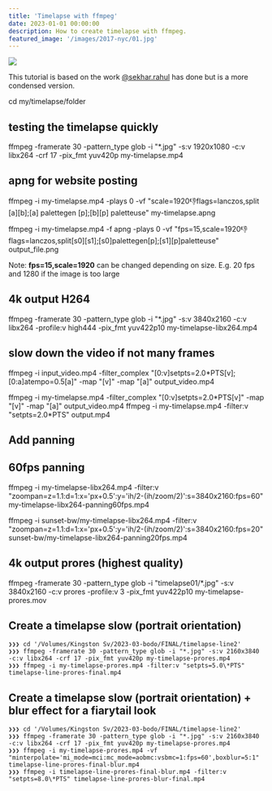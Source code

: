 ```yaml
---
title: 'Timelapse with ffmpeg'
date: 2023-01-01 00:00:00
description: How to create timelapse with ffmpeg.
featured_image: '/images/2017-nyc/01.jpg'
---
```


![](/images/demo/demo-landscape.jpg)

This tutorial is based on the work [@sekhar.rahul](https://medium.com/@sekhar.rahul/creating-a-time-lapse-video-on-the-command-line-with-ffmpeg-1a7566caf877) has done but is a more condensed version.

cd my/timelapse/folder

## testing the timelapse quickly

ffmpeg -framerate 30 -pattern_type glob -i "*.jpg" -s:v 1920x1080 -c:v libx264 -crf 17 -pix_fmt yuv420p my-timelapse.mp4

## apng for website posting

ffmpeg -i my-timelapse.mp4 -plays 0 -vf "scale=1920:-1:flags=lanczos,split [a][b];[a] palettegen [p];[b][p] paletteuse" my-timelapse.apng

ffmpeg -i my-timelapse.mp4 -f apng -plays 0 -vf "fps=15,scale=1920:-1:flags=lanczos,split[s0][s1];[s0]palettegen[p];[s1][p]paletteuse" output_file.png

Note: **fps=15,scale=1920** can be changed depending on size. E.g. 20 fps and 1280 if the image is too large

## 4k output H264

ffmpeg -framerate 30 -pattern_type glob -i "*.jpg" -s:v 3840x2160 -c:v libx264 -profile:v high444 -pix_fmt yuv422p10 my-timelapse-libx264.mp4

## slow down the video if not many frames

ffmpeg -i input_video.mp4 -filter_complex "[0:v]setpts=2.0*PTS[v];[0:a]atempo=0.5[a]" -map "[v]" -map "[a]" output_video.mp4

ffmpeg -i my-timelapse.mp4 -filter_complex "[0:v]setpts=2.0*PTS[v]" -map "[v]" -map "[a]" output_video.mp4
ffmpeg -i my-timelapse.mp4 -filter:v "setpts=2.0\*PTS" output.mp4

## Add panning

## 60fps panning

ffmpeg -i my-timelapse-libx264.mp4 -filter:v "zoompan=z=1.1:d=1:x='px+0.5':y='ih/2-(ih/zoom/2)':s=3840x2160:fps=60" my-timelapse-libx264-panning60fps.mp4

ffmpeg -i sunset-bw/my-timelapse-libx264.mp4 -filter:v "zoompan=z=1.1:d=1:x='px+0.5':y='ih/2-(ih/zoom/2)':s=3840x2160:fps=20" sunset-bw/my-timelapse-libx264-panning20fps.mp4

## 4k output prores (highest quality)

ffmpeg -framerate 30 -pattern_type glob -i "timelapse01/*.jpg" -s:v 3840x2160 -c:v prores -profile:v 3 -pix_fmt yuv422p10 my-timelapse-prores.mov


## Create a timelapse slow (portrait orientation)

```
❯❯❯ cd '/Volumes/Kingston Sv/2023-03-bodo/FINAL/timelapse-line2'
❯❯❯ ffmpeg -framerate 30 -pattern_type glob -i "*.jpg" -s:v 2160x3840 -c:v libx264 -crf 17 -pix_fmt yuv420p my-timelapse-prores.mp4
❯❯❯ ffmpeg -i my-timelapse-prores.mp4 -filter:v "setpts=5.0\*PTS" timelapse-line-prores-final.mp4
```


## Create a timelapse slow (portrait orientation) + blur effect for a fiarytail look

```
❯❯❯ cd '/Volumes/Kingston Sv/2023-03-bodo/FINAL/timelapse-line2'
❯❯❯ ffmpeg -framerate 30 -pattern_type glob -i "*.jpg" -s:v 2160x3840 -c:v libx264 -crf 17 -pix_fmt yuv420p my-timelapse-prores.mp4
❯❯❯ ffmpeg -i my-timelapse-prores.mp4 -vf "minterpolate='mi_mode=mci:mc_mode=aobmc:vsbmc=1:fps=60',boxblur=5:1" timelapse-line-prores-final-blur.mp4
❯❯❯ ffmpeg -i timelapse-line-prores-final-blur.mp4 -filter:v "setpts=8.0\*PTS" timelapse-line-prores-blur-final.mp4
```



